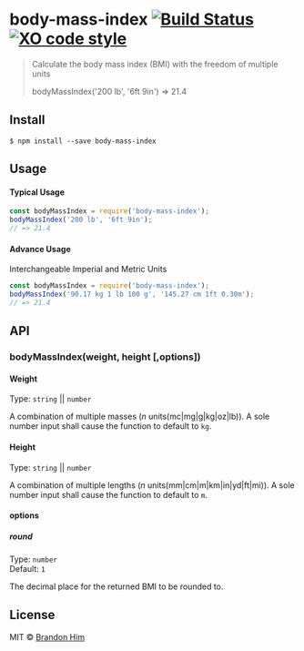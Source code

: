# body-mass-index [![Build Status](https://img.shields.io/travis/brh55/body-mass-index.svg?style=flat-square)](https://travis-ci.org/brh55/body-mass-index) [![XO code style](https://img.shields.io/badge/code_style-XO-5ed9c7.svg?style=flat-square)](https://github.com/sindresorhus/xo)

> Calculate the body mass index (BMI) with the freedom of multiple units
>
> bodyMassIndex('200 lb', '6ft 9in') => 21.4


## Install

```
$ npm install --save body-mass-index
```

## Usage
#### Typical Usage
```js
const bodyMassIndex = require('body-mass-index');
bodyMassIndex('200 lb', '6ft 9in');
// => 21.4
```

#### Advance Usage

Interchangeable Imperial and Metric Units

```js
const bodyMassIndex = require('body-mass-index');
bodyMassIndex('90.17 kg 1 lb 100 g', '145.27 cm 1ft 0.30m');
// => 21.4
```

## API

### bodyMassIndex(weight, height [,options])

#### Weight

Type: `string` || `number`

A combination of multiple masses (*n* units(mc|mg|g|kg|oz|lb)). A sole number input shall cause the function to default to `kg`.

#### Height

Type: `string` || `number`

A combination of multiple lengths (*n* units(mm|cm|m|km|in|yd|ft|mi)). A sole number input shall cause the function to default to `m`.

#### options

##### round

Type: `number`<br>
Default: `1`

The decimal place for the returned BMI to be rounded to.

## License

MIT © [Brandon Him](https://github.com/brh55/body-mass-index)
